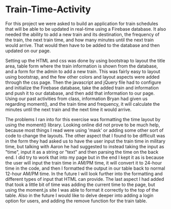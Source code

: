 # Train-Time-Activity

For this project we were asked to build an application for train schedules that will be able to be updated in real-time using a Firebase database.  It also needed the ability to add a new train and its destination, the frequency of the train, the next train time, and how many minutes until the next train would arrive.  That would then have to be added to the database and then updated on our page.

Setting up the HTML and css was done by using bootstrap to layout the title area, table form where the train information is shown from the database, and a form for the admin to add a new train.  This was fairly easy to layout using bootstrap, and the few other colors and layout aspects were added through the css page.  Then the javascript and jQuery file had to configure and initialize the Firebase database, take the added train and information and push it to our database, and then add that information to our page.  Using our past activities from class, information Bryan had given us regarding moment(), and the train time and frequency, it will calculate the minutes until the next train and the next time it would arrive.

The problems I ran into for this exercise was formatting the time layout by using the moment() library.  Looking online did not prove to be much help, because most things I read were using 'mask' or adding some other sort of code to change the layouts.  The other aspect that I found to be difficult was in the form they had asked us to have the user input the train time in military time, but talking with Aaron he had suggested to instead taking the input as "time", input it as a string or "text" and then parsing the time on the back end.  I did try to work that into my page but in the end I kept it as is because the user will input the train time in AM/PM time, it will convert it to 24-hour time in the code, and then I formatted the output in our table back to normal 12-hour AM/PM time.  In the future I will look further into the formatting and different types of input that HTML can provide.  The last aspect I had added that took a little bit of time was adding the current time to the page, but using the moment.js site I was able to format it correctly to the top of the table.  Also in the future I would like to delve deeper into adding a login option for users, and adding the remove function for the train table.